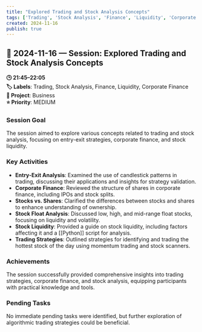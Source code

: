 ```yaml
---
title: "Explored Trading and Stock Analysis Concepts"
tags: ['Trading', 'Stock Analysis', 'Finance', 'Liquidity', 'Corporate Finance']
created: 2024-11-16
publish: true
---
```


## 📅 2024-11-16 — Session: Explored Trading and Stock Analysis Concepts

**🕒 21:45–22:05**  
**🏷️ Labels**: Trading, Stock Analysis, Finance, Liquidity, Corporate Finance  
**📂 Project**: Business  
**⭐ Priority**: MEDIUM  


### Session Goal
The session aimed to explore various concepts related to trading and stock analysis, focusing on entry-exit strategies, corporate finance, and stock liquidity.

### Key Activities
- **Entry-Exit Analysis**: Examined the use of candlestick patterns in trading, discussing their applications and insights for strategy validation.
- **Corporate Finance**: Reviewed the structure of shares in corporate finance, including IPOs and stock splits.
- **Stocks vs. Shares**: Clarified the differences between stocks and shares to enhance understanding of ownership.
- **Stock Float Analysis**: Discussed low, high, and mid-range float stocks, focusing on liquidity and volatility.
- **Stock Liquidity**: Provided a guide on stock liquidity, including factors affecting it and a [[Python]] script for analysis.
- **Trading Strategies**: Outlined strategies for identifying and trading the hottest stock of the day using momentum trading and stock scanners.

### Achievements
The session successfully provided comprehensive insights into trading strategies, corporate finance, and stock analysis, equipping participants with practical knowledge and tools.

### Pending Tasks
No immediate pending tasks were identified, but further exploration of algorithmic trading strategies could be beneficial.
